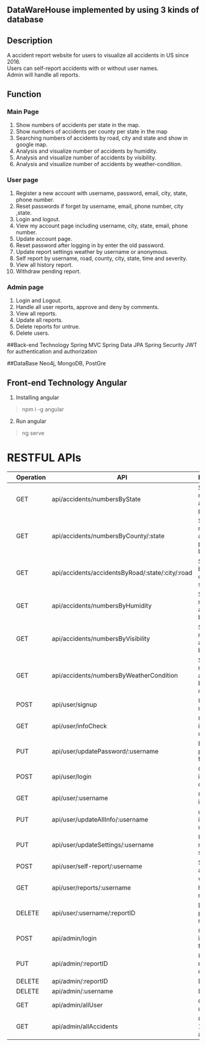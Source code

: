 ## DataWareHouse implemented by using 3 kinds of database

## Description
A accident report website for users to visualize all accidents in US since 2016.  
Users can self-report accidents with or without user names.  
Admin will handle all reports.

## Function
### Main Page
1. Show numbers of accidents per state in the map.
2. Show numbers of accidents per county per state in the map
3. Searching numbers of accidents by road, city and state and show in google map.
4. Analysis and visualize number of accidents by humidity.
5. Analysis and visualize number of accidents by visibility.
6. Analysis and visualize number of accidents by weather-condition.

### User page
1. Register a new account with username, password, email, city, state, phone number.
2. Reset passwords if forget by username, email, phone number, city ,state.
3. Login and logout.
4. View my account page including username, city, state, email, phone number.
5. Update account page.
6. Reset password after logging in by enter the old password.
7. Update report settings weather by username or anonymous.
8. Self report by username, road, county, city, state, time and severity.
9. View all history report.
10. Withdraw pending report.

### Admin page
1. Login and Logout.
2. Handle all user reports, approve and deny by comments.
3. View all reports.
4. Update all reports.
5. Delete reports for untrue.
6. Delete users.

##Back-end Technology
Spring MVC
Spring Data JPA
Spring Security JWT for authentication and authorization

##DataBase
Neo4j, MongoDB, PostGre


## Front-end Technology Angular
1. Installing angular   
> npm i -g angular
2. Run angular 
> ng serve

# RESTFUL APIs
||Operation|API|Description|
|:---|---|---|---|
||GET|api/accidents/numbersByState|Select numbers of accidents per state|
||GET|api/accidents/numbersByCounty/:state|Select numbers of accidents per county by state|
||GET|api/accidents/accidentsByRoad/:state/:city/:road|Searching by road, city and state|
||GET|api/accidents/numbersByHumidity|Select numbers of accidents by humidity|
||GET|api/accidents/numbersByVisibility|Select numbers of accidents by visibility|
||GET|api/accidents/numbersByWeatherCondition|Select numbers of accidents by weather condition|
||POST|api/user/signup|User registration|
||GET|api/user/infoCheck|Check info is matched or not|
||PUT|api/user/updatePassword/:username|Reset password for user|
||POST|api/user/login|Check info is matched or not|
||GET|api/user/:username|Get all user info|
||PUT|api/user/updateAllInfo/:username|update new info for user|
||PUT|api/user/updateSettings/:username|Update report settings|
||POST|api/user/self-report/:username|Self-report accidents|
||GET|api/user/reports/:username|View all history reports|
||DELETE|api/user/:username/:reportID|Delete pending report|
||POST|api/admin/login|Check info is matched for admin|
||PUT|api/admin/:reportID|Update report details|
||DELETE|api/admin/:reportID|Delete user|
||DELETE|api/admin/:username|Delete user|
||GET|api/admin/allUser|Get all users|
||GET|api/admin/allAccidents|Get top 100 recent accidents|


